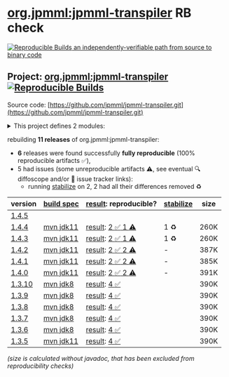 [org.jpmml:jpmml-transpiler](https://central.sonatype.com/artifact/org.jpmml/jpmml-transpiler/versions) RB check
=======

[![Reproducible Builds](https://reproducible-builds.org/images/logos/rb.svg) an independently-verifiable path from source to binary code](https://reproducible-builds.org/)

## Project: [org.jpmml:jpmml-transpiler](https://central.sonatype.com/artifact/org.jpmml/jpmml-transpiler/versions) [![Reproducible Builds](https://img.shields.io/endpoint?url=https://raw.githubusercontent.com/jvm-repo-rebuild/reproducible-central/master/content/org/jpmml/jpmml-transpiler/badge.json)](https://github.com/jvm-repo-rebuild/reproducible-central/blob/master/content/org/jpmml/jpmml-transpiler/README.md)

Source code: [https://github.com/jpmml/jpmml-transpiler.git](https://github.com/jpmml/jpmml-transpiler.git)

<details><summary>This project defines 2 modules:</summary>

* [org.jpmml:jpmml-transpiler](https://central.sonatype.com/artifact/org.jpmml/jpmml-transpiler/overview)
* [org.jpmml:pmml-transpiler](https://central.sonatype.com/artifact/org.jpmml/pmml-transpiler/overview)
</details>

rebuilding **11 releases** of org.jpmml:jpmml-transpiler:
- **6** releases were found successfully **fully reproducible** (100% reproducible artifacts :white_check_mark:),
- 5 had issues (some unreproducible artifacts :warning:, see eventual :mag: diffoscope and/or :memo: issue tracker links):
  - running [stabilize](doc/stabilize.md) on 2, 2 had all their differences removed :recycle:

| version | [build spec](/BUILDSPEC.md) | [result](https://reproducible-builds.org/docs/jvm/): reproducible? | [stabilize](https://github.com/google/oss-rebuild/blob/main/cmd/stabilize/README.md) | size |
| -- | --------- | ------ | ------ | -- |
| [1.4.5](https://central.sonatype.com/artifact/org.jpmml/jpmml-transpiler/1.4.5/pom) | | | |
| [1.4.4](https://central.sonatype.com/artifact/org.jpmml/jpmml-transpiler/1.4.4/pom) | [mvn jdk11](jpmml-transpiler-1.4.4.buildspec) | [result](jpmml-transpiler-1.4.4.buildinfo): [2 :white_check_mark:  1 :warning:](jpmml-transpiler-1.4.4.buildcompare) | 1 :recycle: | 260K |
| [1.4.3](https://central.sonatype.com/artifact/org.jpmml/jpmml-transpiler/1.4.3/pom) | [mvn jdk11](jpmml-transpiler-1.4.3.buildspec) | [result](jpmml-transpiler-1.4.3.buildinfo): [2 :white_check_mark:  1 :warning:](jpmml-transpiler-1.4.3.buildcompare) | 1 :recycle: | 260K |
| [1.4.2](https://central.sonatype.com/artifact/org.jpmml/jpmml-transpiler/1.4.2/pom) | [mvn jdk11](jpmml-transpiler-1.4.2.buildspec) | [result](jpmml-transpiler-1.4.2.buildinfo): [2 :white_check_mark:  2 :warning:](jpmml-transpiler-1.4.2.buildcompare) | - | 387K |
| [1.4.1](https://central.sonatype.com/artifact/org.jpmml/jpmml-transpiler/1.4.1/pom) | [mvn jdk11](jpmml-transpiler-1.4.1.buildspec) | [result](jpmml-transpiler-1.4.1.buildinfo): [2 :white_check_mark:  2 :warning:](jpmml-transpiler-1.4.1.buildcompare) | - | 385K |
| [1.4.0](https://central.sonatype.com/artifact/org.jpmml/jpmml-transpiler/1.4.0/pom) | [mvn jdk11](jpmml-transpiler-1.4.0.buildspec) | [result](jpmml-transpiler-1.4.0.buildinfo): [2 :white_check_mark:  2 :warning:](jpmml-transpiler-1.4.0.buildcompare) | - | 391K |
| [1.3.10](https://central.sonatype.com/artifact/org.jpmml/jpmml-transpiler/1.3.10/pom) | [mvn jdk8](jpmml-transpiler-1.3.10.buildspec) | [result](jpmml-transpiler-1.3.10.buildinfo): [4 :white_check_mark: ](jpmml-transpiler-1.3.10.buildcompare) | | 390K |
| [1.3.9](https://central.sonatype.com/artifact/org.jpmml/jpmml-transpiler/1.3.9/pom) | [mvn jdk8](jpmml-transpiler-1.3.9.buildspec) | [result](jpmml-transpiler-1.3.9.buildinfo): [4 :white_check_mark: ](jpmml-transpiler-1.3.9.buildcompare) | | 390K |
| [1.3.8](https://central.sonatype.com/artifact/org.jpmml/jpmml-transpiler/1.3.8/pom) | [mvn jdk8](jpmml-transpiler-1.3.8.buildspec) | [result](jpmml-transpiler-1.3.8.buildinfo): [4 :white_check_mark: ](jpmml-transpiler-1.3.8.buildcompare) | | 390K |
| [1.3.7](https://central.sonatype.com/artifact/org.jpmml/jpmml-transpiler/1.3.7/pom) | [mvn jdk8](jpmml-transpiler-1.3.7.buildspec) | [result](jpmml-transpiler-1.3.7.buildinfo): [4 :white_check_mark: ](jpmml-transpiler-1.3.7.buildcompare) | | 390K |
| [1.3.6](https://central.sonatype.com/artifact/org.jpmml/jpmml-transpiler/1.3.6/pom) | [mvn jdk8](jpmml-transpiler-1.3.6.buildspec) | [result](jpmml-transpiler-1.3.6.buildinfo): [4 :white_check_mark: ](jpmml-transpiler-1.3.6.buildcompare) | | 390K |
| [1.3.5](https://central.sonatype.com/artifact/org.jpmml/jpmml-transpiler/1.3.5/pom) | [mvn jdk11](jpmml-transpiler-1.3.5.buildspec) | [result](jpmml-transpiler-1.3.5.buildinfo): [4 :white_check_mark: ](jpmml-transpiler-1.3.5.buildcompare) | | 390K |

<i>(size is calculated without javadoc, that has been excluded from reproducibility checks)</i>
